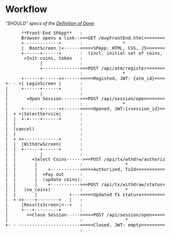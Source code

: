 # Workflow
_"SHOULD" specs of the [Definition of Done](definition-of-done.md)_ 
<pre>
      **Front-End SPApp**   :                                 : **Fron-End HTTP server**
      Browser opens a link-->==GET /mvpFrontEnd.html==========> Static page HTTP server 
      +-------------+       :               *                 : |
      |  BootScreen |<------<====SPApp: HTML, CSS, JS=========<-+
      +------+------+       :  (incl. initial set of coins, and authorization token)
       +Init coins, token   : 
             |              :                                 : ** Back-End Server**
             +-------------->==POST /api/atm/register=========> ATM Devices service
                            :               *                 : | +>> emits "ATM Connected" event
      +------+------+<------<====Registed, JWT: {atm_id}======<-+
+- - >| LoginScreen |       :                                 :
|     +------+------+       :                                 :
|            |              :                                 :
|       +Open Session------->==POST /api/session/open=========> ATM Sessions service 
|                           :               *                 : | +-> calls Client Authorization Service
|     +------+------+<------<====Opened, JWT:{+session_id}====<-+ |   +-> calls Authorize bank client Plugin
|  + >|SelectService|       :                                 :   |   +>> emits "Client Connected" event
|  |  +-+----+------+       :                                 :   +>> emits "New ATM Session" event
|  |                        :                                 : 
|  (cancel)                 :                                 :
|  |                        :                                 :
|  + <+-------------+       :                                 :
|  |  |WithdrwScreen|       :                                 :
|  |  +------+------+       :                                 :
|  |         |              :                                 :
|  |      +Select Coins------>==POST /api/tx/wthdrw/authorize=> Transactions Service
|  |       |                :                *                : +-> calls Authorize Client TX Plugin
|  |       |    +-----------<====Authorized, TxId=============<-+  |
|  |       |  +Pay out      :                                 : |  |
|  |       |  (update coins):                                 : |  |       
|  |       |    +----------->==POST /api/tx/withdraw/status===>-+  +-> updates TX status
|  |   (no_coins)           :                *                : |  +>> emits "New Client Tx" event
|  |       |            +---<====Updated Tx statu+s===========<-+
|  + <+----+--------+   |   :                                 :
|     |ResultsScreen|<--+   :                                 :
|     +---+---------+       :                                 :
|       ==Close Session----->====POST /api/session/open++=====> ATM Session Service
|                           :                *                : |  +>> emits "ATM Session Closed" event
+- - -----------------------<====Closed, JWT: empty===========<-+
                            :                                 :
</pre>
